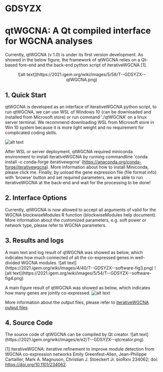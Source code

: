# GDSYZX
<h1>qtWGCNA: A <strong>Qt</strong> compiled interface for </strong>WGCNA</strong> analyses</h1>

Currently, qtWGCNA (v 1.0) is under its first version development. As showed in the below figure, the framework of qtWGCNA relies on a Qt-based fore-end and the back-end python script of iterativeWGCNA [1].
<p style="text-align: center">
![alt text](https://2021.igem.org/wiki/images/5/58/T--GDSYZX--qtWGCNA.png)
  </p>

<h2>1. Quick Start</h2>
  qtWGCNA is developed as an interface of iterativeWGCNA python script, to run qtWGCNA, we can use WSL of Windows 10 (can be downloaded and installed from Microsoft store) or run command './qtWGCNA' on a linux server terminal. We recommend downloading WSL from Microsoft store in Win 10 system because it is more light weight and no requirement for complicated coding skills.

![alt text](https://2021.igem.org/wiki/images/4/45/T--GDSYZX--WSL.png)

  After WSL or server deployment, qtWGCNA required miniconda environment to install iterativeWGCNA by running commandline 'conda install -c conda-forge iterativewgcna' (https://anaconda.org/conda-forge/iterativewgcna). More information about how to install Miniconda, please click me.
  Finally, by uoload the gene expression file (file format info) with 'browse' button and set required parameters, we are able to run iterativeWGCNA at the back-end and wait for the processing to be done!
  
<h2>2. Interface Options</h2>
  Currently, qtWGCNA is now allowed to accept all arguments of valid for the WGCNA blockwiseModules R function (blockwiseModules help document). More information about the customized parameters, e.g. soft power or network type, please refer to WGCNA parameters.

<h2>3. Results and logs</h2>
A main text and log result of qtWGCNA was showed as below, which indicates how much connected of all the co-expressed genes in well-divided WGCNA modules.
  ![alt text](https://2021.igem.org/wiki/images/4/40/T--GDSYZX--software-fig3.png)
  ![alt text](https://2021.igem.org/wiki/images/5/54/T--GDSYZX--software-fig4.png)
  
A main figure result of qtWGCNA was showed as below, which indicates how many genes are jointly co-expressed.
  ![alt text](https://2021.igem.org/wiki/images/0/0f/T--GDSYZX--software-video-fig2.png)
  <p>More information about the output files, please refer to <a href="https://github.com/cstoeckert/iterativeWGCNA/blob/master/README.md#output-files" target="_blank"><u>iterativeWGCNA output files</u></a></p>
  
 <h2>4. Source Code</h2>
  The source code of qtWGCNA can be compiled by Qt creator.
  ![alt text](https://2021.igem.org/wiki/images/e/e2/T--GDSYZX--qtcreator.png)
  

[1] iterativeWGCNA: iterative refinement to improve module detection from WGCNA co-expression networks Emily Greenfest-Allen, Jean-Philippe Cartailler, Mark A. Magnuson, Christian J. Stoeckert Jr. bioRxiv 234062; doi: https://doi.org/10.1101/234062.
